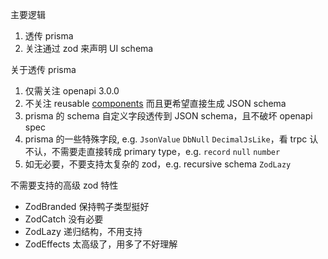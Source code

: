 主要逻辑
1. 透传 prisma
2. 关注通过 zod 来声明 UI schema

关于透传 prisma
1. 仅需关注 openapi 3.0.0
2. 不关注 reusable [components](https://swagger.io/docs/specification/components/) 而且更希望直接生成 JSON schema
3. prisma 的 schema 自定义字段透传到 JSON schema，且不破坏 openapi spec
4. prisma 的一些特殊字段, e.g. `JsonValue` `DbNull` `DecimalJsLike`，看 trpc 认不认，不需要走直接转成 primary type，e.g. `record` `null` `number`
5. 如无必要，不要支持太复杂的 zod，e.g. recursive schema `ZodLazy`

不需要支持的高级 zod 特性
- ZodBranded 保持鸭子类型挺好
- ZodCatch 没有必要
- ZodLazy 递归结构，不用支持
- ZodEffects 太高级了，用多了不好理解
